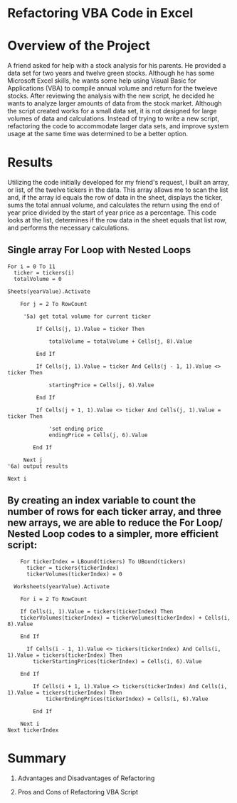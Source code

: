 # Refactoring VBA Code in Excel

# Overview of the Project
A friend asked for help with a stock analysis for his parents. He provided a data set for two years and twelve green stocks. Although he has some Microsoft Excel skills, he wants some help using Visual Basic for Applications (VBA) to compile annual volume and return for the tweleve stocks. After reviewing the analysis with the new script, he decided he wants to analyze larger amounts of data from the stock market. Although the script created works for a small data set, it is not designed for large volumes of data and calculations. Instead of trying to write a new script, refactoring the code to accommodate larger data sets, and improve system usage at the same time was determined to be a better option.

# Results
Utilizing the code initially developed for my friend's request, I built an array, or list, of the twelve tickers in the data. This array allows me to scan the list and, if the array id equals the row of data in the sheet, displays the ticker, sums the total annual volume, and calculates the return using the end of year price divided by the start of year price as a percentage. This code looks at the list, determines if the row data in the sheet equals that list row, and performs the necessary calculations.

## Single array For Loop with Nested Loops
    For i = 0 To 11
      ticker = tickers(i)
      totalVolume = 0
    
    Sheets(yearValue).Activate
    
        For j = 2 To RowCount
        
         '5a) get total volume for current ticker
                
             If Cells(j, 1).Value = ticker Then
                 
                 totalVolume = totalVolume + Cells(j, 8).Value
                 
             End If
             
             If Cells(j, 1).Value = ticker And Cells(j - 1, 1).Value <> ticker Then
             
                 startingPrice = Cells(j, 6).Value
             
             End If
             
             If Cells(j + 1, 1).Value <> ticker And Cells(j, 1).Value = ticker Then
             
                 'set ending price
                 endingPrice = Cells(j, 6).Value
            
            End If
            
         Next j
    '6a) output results
    
    Next i
 
## By creating an index variable to count the number of rows for each ticker array, and three new arrays, we are able to reduce the For Loop/ Nested Loop codes to a simpler, more efficient script:
        For tickerIndex = LBound(tickers) To UBound(tickers)
          ticker = tickers(tickerIndex)
          tickerVolumes(tickerIndex) = 0
         
      Worksheets(yearValue).Activate
    
        For i = 2 To RowCount
    
        If Cells(i, 1).Value = tickers(tickerIndex) Then
        tickerVolumes(tickerIndex) = tickerVolumes(tickerIndex) + Cells(i, 8).Value
        
        End If
        
          If Cells(i - 1, 1).Value <> tickers(tickerIndex) And Cells(i, 1).Value = tickers(tickerIndex) Then
            tickerStartingPrices(tickerIndex) = Cells(i, 6).Value
            
        End If
        
            If Cells(i + 1, 1).Value <> tickers(tickerIndex) And Cells(i, 1).Value = tickers(tickerIndex) Then
                tickerEndingPrices(tickerIndex) = Cells(i, 6).Value
            
            End If
         
        Next i
    Next tickerIndex

# Summary

1. Advantages and Disadvantages of Refactoring

2. Pros and Cons of Refactoring VBA Script



